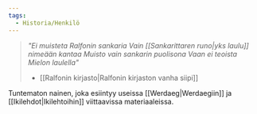 ```yaml
---
tags:
  - Historia/Henkilö
---
```

>*"Ei muisteta Ralfonin sankaria 
>Vain [[Sankarittaren runo|yks laulu]] nimeään kantaa 
>Muisto vain sankarin puolisona 
>Vaan ei teoista Mielon laulella"*
>- [[Ralfonin kirjasto|Ralfonin kirjaston vanha siipi]]

Tuntematon nainen, joka esiintyy useissa [[Werdaeg|Werdaegiin]] ja [[Ikilehdot|Ikilehtoihin]] viittaavissa materiaaleissa.